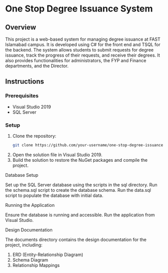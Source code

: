 # One Stop Degree Issuance System

## Overview
This project is a web-based system for managing degree issuance at FAST Islamabad campus. It is developed using C# for the front end and TSQL for the backend. The system allows students to submit requests for degree issuance, track the progress of their requests, and receive their degrees. It also provides functionalities for administrators, the FYP and Finance departments, and the Director.

## Instructions
### Prerequisites
- Visual Studio 2019
- SQL Server

### Setup
1. Clone the repository:
   ```bash
   git clone https://github.com/your-username/one-stop-degree-issuance-system.git
2. Open the solution file in Visual Studio 2019.
3. Build the solution to restore the NuGet packages and compile the project.

Database Setup

   Set up the SQL Server database using the scripts in the sql directory.
   Run the schema.sql script to create the database schema.
   Run the data.sql script to populate the database with initial data.

Running the Application

   Ensure the database is running and accessible.
   Run the application from Visual Studio.

Design Documentation

   The documents directory contains the design documentation for the project, including:
   1. ERD (Entity-Relationship Diagram)
   2. Schema Diagram
   3. Relationship Mappings
